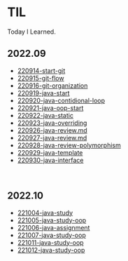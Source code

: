 # TIL
Today I Learned.

## 2022.09
- [220914-start-git](https://github.com/yunki-kim/TIL/blob/main/git/220914-start-git.md)
- [220915-git-flow](https://github.com/yunki-kim/TIL/blob/main/git/220915-git-flow.md)
- [220916-git-organization](https://github.com/yunki-kim/TIL/blob/main/git/220916-git-organization.md)
- [220919-java-start](https://github.com/yunki-kim/TIL/blob/main/java/220919-java-start.md)
- [220920-java-contidional-loop](https://github.com/yunki-kim/TIL/blob/main/java/220920-java-conditional-loop.md)
- [220921-java-oop-start](https://github.com/yunki-kim/TIL/blob/main/java/220921-java-oop-start.md)
- [220922-java-static](https://github.com/yunki-kim/TIL/blob/main/java/220922-java-static.md)
- [220923-java-overriding](https://github.com/yunki-kim/TIL/blob/main/java/220923-java-overriding.md)
- [220926-java-review.md](https://github.com/yunki-kim/TIL/blob/main/java/220926-java-review.md)
- [220927-java-review.md](https://github.com/yunki-kim/TIL/blob/main/java/220926-java-review.md)
- [220928-java-review-polymorphism](https://github.com/yunki-kim/TIL/blob/main/java/220928-java-review-polymorphism.md)
- [220929-java-template](https://github.com/yunki-kim/TIL/blob/main/java/220929-java-template.md)
- [220930-java-interface](https://github.com/yunki-kim/TIL/blob/main/java/220930-java-interface.md)
<br/>

## 2022.10
- [221004-java-study](https://github.com/yunki-kim/TIL/blob/main/java/221004-java-study.md)
- [221005-java-study-oop](https://github.com/yunki-kim/TIL/blob/main/java/221005-java-study-oop.md)
- [221006-java-assignment](https://github.com/yunki-kim/TIL/blob/main/java/221006-java-assignment.md)
- [221007-java-study-oop](https://github.com/yunki-kim/TIL/blob/main/java/221007-java-study-oop.md)
- [221011-java-study-oop](https://github.com/yunki-kim/TIL/blob/main/java/221011-java-study-oop.md)
- [221012-java-study-oop](https://github.com/yunki-kim/TIL/blob/main/java/221012-java-study-oop.md)

